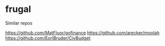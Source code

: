 # frugal

Similar repos

https://github.com/MatFluor/gofinance
https://github.com/arecker/moolah
https://github.com/EorlBruder/CivBudget
